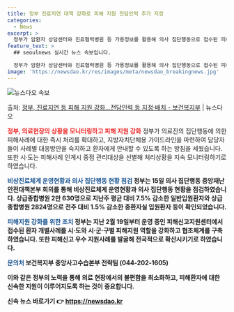 ```yaml
---
title: 정부 진료지연 대책 강화로 피해 지원 전담인력 추가 지정
categories:
  - News
excerpt: >
  정부가 암환자 상담센터와 진료협력병원 등 가용정보를 활용해 의사 집단행동으로 접수된 피해사례에 대한 즉시 처…
feature_text: >
  ## seoulnews 실시간 뉴스 속보입니다.

  정부가 암환자 상담센터와 진료협력병원 등 가용정보를 활용해 의사 집단행동으로 접수된 피해사례에 대한 즉시 처…
image: 'https://newsdao.kr/res/images/meta/newsdao_breakingnews.jpg'
---
```


![뉴스다오 속보](https://newsdao.kr/res/images/meta/newsdao_breakingnews.jpg)

<p>출처: <a href="https://newsdao.kr/3591" rel="dofollow">정부, 진료지연 등 피해 지원 강화…전담인력 등 지정·배치 - 보건복지부</a> | 뉴스다오</p>

<b><span style="color: #ee2323;">정부, 의료현장의 상황을 모니터링하고 피해 지원 강화</span></b>
정부가 의료진의 집단행동에 의한 피해사례에 대한 즉시 처리를 확대하고, 지방자치단체용 가이드라인을 마련하여 담당자들이 사례별 대응방안을 숙지하고 환자에게 안내할 수 있도록 하는 방침을 세웠습니다. 또한 시·도는 피해사례 인계시 중점 관리대상을 선별해 처리상황을 지속 모니터링하기로 하였습니다.

<b><span style="color: #1a5490;">비상진료체계 운영현황과 의사 집단행동 현황 점검</span><b>
정부는 15일 의사 집단행동 중앙재난안전대책본부 회의를 통해 비상진료체계 운영현황과 의사 집단행동 현황을 점검하였습니다. 상급종합병원 2만 630명으로 지난주 평균 대비 7.5% 감소한 일반입원환자와 상급종합병원 2824명으로 전주 대비 1.5% 감소한 중환자실 입원환자 등이 확인되었습니다.

<b><span style="color: #1a5490;">피해지원 강화를 위한 조치</span></b>
정부는 지난 2월 19일부터 운영 중인 피해신고지원센터에서 접수된 환자 개별사례를 시·도와 시·군·구별 피해지원 역할을 강화하고 협조체계를 구축하였습니다. 또한 피해신고 우수 지원사례를 발굴해 전국적으로 확산시키기로 하였습니다.

<b><span style="color: #1a5490;">문의처</span></b>
보건복지부 중앙사고수습본부 전략팀 (044-202-1605)

이와 같은 정부의 노력을 통해 의료 현장에서의 불편함을 최소화하고, 피해환자에 대한 신속한 지원이 이루어지도록 하는 것이 중요합니다. 

신속 뉴스 바로가기 👉 <a href="https://newsdao.kr" rel="dofollow">https://newsdao.kr</a>


